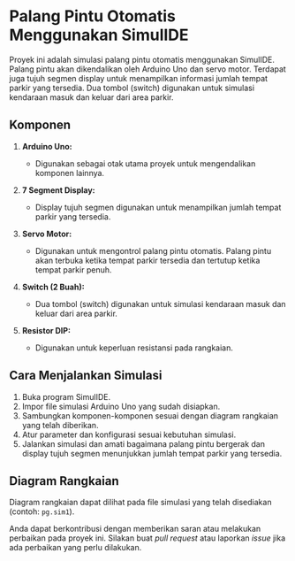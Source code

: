 # Palang Pintu Otomatis Menggunakan SimulIDE

Proyek ini adalah simulasi palang pintu otomatis menggunakan SimulIDE. Palang pintu akan dikendalikan oleh Arduino Uno dan servo motor. Terdapat juga tujuh segmen display untuk menampilkan informasi jumlah tempat parkir yang tersedia. Dua tombol (switch) digunakan untuk simulasi kendaraan masuk dan keluar dari area parkir.

## Komponen

1. **Arduino Uno:**
   - Digunakan sebagai otak utama proyek untuk mengendalikan komponen lainnya.

2. **7 Segment Display:**
   - Display tujuh segmen digunakan untuk menampilkan jumlah tempat parkir yang tersedia.

3. **Servo Motor:**
   - Digunakan untuk mengontrol palang pintu otomatis. Palang pintu akan terbuka ketika tempat parkir tersedia dan tertutup ketika tempat parkir penuh.

4. **Switch (2 Buah):**
   - Dua tombol (switch) digunakan untuk simulasi kendaraan masuk dan keluar dari area parkir.

5. **Resistor DIP:**
   - Digunakan untuk keperluan resistansi pada rangkaian.

## Cara Menjalankan Simulasi

1. Buka program SimulIDE.
2. Impor file simulasi Arduino Uno yang sudah disiapkan.
3. Sambungkan komponen-komponen sesuai dengan diagram rangkaian yang telah diberikan.
4. Atur parameter dan konfigurasi sesuai kebutuhan simulasi.
5. Jalankan simulasi dan amati bagaimana palang pintu bergerak dan display tujuh segmen menunjukkan jumlah tempat parkir yang tersedia.

## Diagram Rangkaian

Diagram rangkaian dapat dilihat pada file simulasi yang telah disediakan (contoh: `pg.sim1`).

Anda dapat berkontribusi dengan memberikan saran atau melakukan perbaikan pada proyek ini. Silakan buat _pull request_ atau laporkan _issue_ jika ada perbaikan yang perlu dilakukan.
